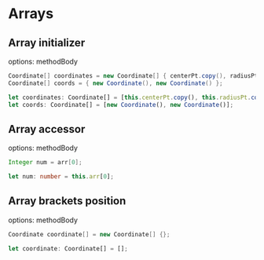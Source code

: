 # Arrays
## Array initializer
options: methodBody
```java
Coordinate[] coordinates = new Coordinate[] { centerPt.copy(), radiusPt.copy() };
Coordinate[] coords = { new Coordinate(), new Coordinate() };
```
```typescript
let coordinates: Coordinate[] = [this.centerPt.copy(), this.radiusPt.copy()];
let coords: Coordinate[] = [new Coordinate(), new Coordinate()];
```

## Array accessor
options: methodBody
```java
Integer num = arr[0];
```
```typescript
let num: number = this.arr[0];
```

## Array brackets position
options: methodBody
```java
Coordinate coordinate[] = new Coordinate[] {};
```
```typescript
let coordinate: Coordinate[] = [];
```
